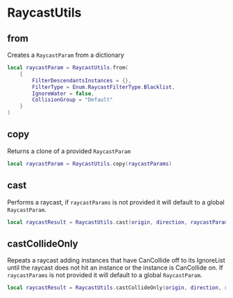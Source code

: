 # RaycastUtils

## from

Creates a `RaycastParam` from a dictionary

```lua
local raycastParam = RaycastUtils.from(
    {
        FilterDescendantsInstances = {},
        FilterType = Enum.RaycastFilterType.Blacklist,
        IgnoreWater = false,
        CollisionGroup = "Default"
    }
)
```

## copy

Returns a clone of a provided `RaycastParam`

```lua
local raycastParam = RaycastUtils.copy(raycastParams)
```

## cast

Performs a raycast, if `raycastParams` is not provided it will default to a global `RaycastParam`.

```lua
local raycastResult = RaycastUtils.cast(origin, direction, raycastParams)
```

## castCollideOnly

Repeats a raycast adding instances that have CanCollide off to its IgnoreList until the raycast does not hit an instance or the instance is CanCollide on. If `raycastParams` is not provided it will default to a global `RaycastParam`.

```lua
local raycastResult = RaycastUtils.castCollideOnly(origin, direction, raycastParams)
```